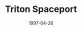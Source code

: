 ---
mission_id: triton
editorsChoice:
title: "Triton Spaceport"
authors: 
    - "Joseph \"Roh\" Freistuhler"
date: 1997-04-26
filename: 
description: "A renegade admiral is massing a fleet in the far reaches of the Galorndon Cluster. Intelligence has discovered he is hiring freighters to haul supplies to his fleet. One of these freighters,the Neosho, is currently docked at Triton Starport, high above the planet Yelsain. Your objective is to locate the Neosho and place a tracking device in its engine room so that the location of the fleet can be known."
cover: "triton.png"
levelReplaced:	SECBASE
difficulty: no
bm:	no
fme: no
wax: yes
three_do: no
voc: no
gmd: no
vue: no
lfd: no
base: "New level from scratch" 
editors: "WDFUSE 2.42"

---